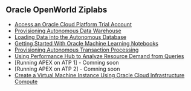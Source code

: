 ## Oracle OpenWorld Ziplabs ##

* [Access an Oracle Cloud Platform Trial Account](2019/new-account)
* [Provisioning Autonomous Data Warehouse](2019/adw-provisioning)
* [Loading Data into the Autonomous Database](2019/adw-loading)
* [Getting Started With Oracle Machine Learning Notebooks](2019/adw-machine-learning)
* [Provisioning Autonomous Transaction Processing](2019/atp-provisioning)
* [Using Performance Hub to Analyze Resource Demand from Queries](2019/atp-performance-hub)
* [Running APEX on ATP 1] - Comning soon
* [Running APEX on ATP 2] - Comning soon
* [Create a Virtual Machine Instance Using Oracle Cloud Infrastructure Compute](2019/oci-vm)







